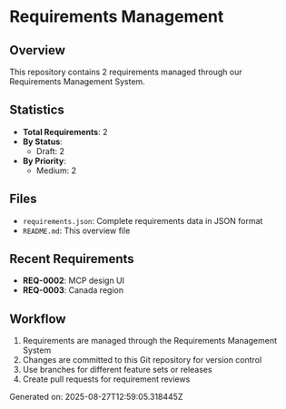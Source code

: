 # Requirements Management

## Overview
This repository contains 2 requirements managed through our Requirements Management System.

## Statistics
- **Total Requirements**: 2
- **By Status**:
  - Draft: 2
- **By Priority**:
  - Medium: 2

## Files
- `requirements.json`: Complete requirements data in JSON format
- `README.md`: This overview file

## Recent Requirements
- **REQ-0002**: MCP design UI
- **REQ-0003**: Canada region 

## Workflow
1. Requirements are managed through the Requirements Management System
2. Changes are committed to this Git repository for version control
3. Use branches for different feature sets or releases
4. Create pull requests for requirement reviews

Generated on: 2025-08-27T12:59:05.318445Z
